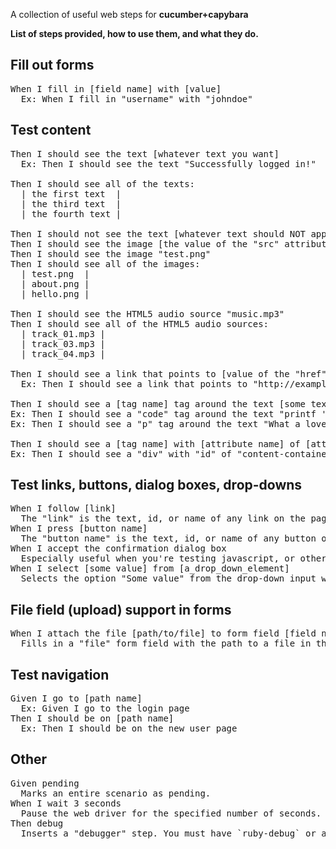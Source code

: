 A collection of useful web steps for **cucumber+capybara**

**List of steps provided, how to use them, and what they do.**

Fill out forms
--------------

<pre>
When I fill in [field name] with [value]
  Ex: When I fill in "username" with "johndoe"
</pre>

Test content
------------

<pre>
Then I should see the text [whatever text you want]
  Ex: Then I should see the text "Successfully logged in!"

Then I should see all of the texts:
  | the first text  |
  | the third text  |
  | the fourth text |

Then I should not see the text [whatever text should NOT appear]
Then I should see the image [the value of the "src" attribute]
Then I should see the image "test.png"
Then I should see all of the images:
  | test.png  |
  | about.png |
  | hello.png |

Then I should see the HTML5 audio source "music.mp3"
Then I should see all of the HTML5 audio sources:
  | track_01.mp3 |
  | track_03.mp3 |
  | track_04.mp3 |

Then I should see a link that points to [value of the "href" attribute]
  Ex: Then I should see a link that points to "http://example.com"

Then I should see a [tag name] tag around the text [some text]
Ex: Then I should see a "code" tag around the text "printf 'Hello, world!';"
Ex: Then I should see a "p" tag around the text "What a lovely bunch of coconuts!"

Then I should see a [tag name] with [attribute name] of [attribute value]
Ex: Then I should see a "div" with "id" of "content-container"
</pre>

Test links, buttons, dialog boxes, drop-downs
---------------------------------------------

<pre>
When I follow [link]
  The "link" is the text, id, or name of any link on the page. This is the standard step.
When I press [button name]
  The "button name" is the text, id, or name of any button on the page. This is the standard step.
When I accept the confirmation dialog box
  Especially useful when you're testing javascript, or other actions that generate dialog boxes for your users, this step will switch to the dialog box, and click the accept option.
When I select [some value] from [a_drop_down_element]
  Selects the option "Some value" from the drop-down input with name attribute "a_drop_down_element"
</pre>

File field (upload) support in forms
------------------------------------

<pre>
When I attach the file [path/to/file] to form field [field name]
  Fills in a "file" form field with the path to a file in the local file system. Useful for testing file upload forms.
</pre>

Test navigation
---------------

<pre>
Given I go to [path name]
  Ex: Given I go to the login page
Then I should be on [path name]
  Ex: Then I should be on the new user page
</pre>

Other
-----

<pre>
Given pending
  Marks an entire scenario as pending.
When I wait 3 seconds
  Pause the web driver for the specified number of seconds. For example, you want to test AJAX which fires after 500 milliseconds, have the web driver wait 1 second.
Then debug
  Inserts a "debugger" step. You must have `ruby-debug` or a similar gem installed for this step to actually pause.
</pre>